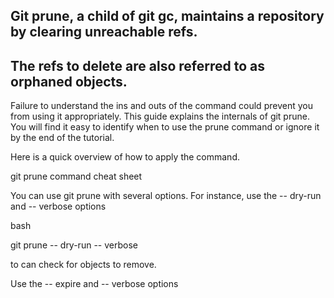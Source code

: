 ## Git prune, a child of git gc, maintains a repository by clearing unreachable refs. 
## The refs to delete are also referred to as orphaned objects.

Failure to understand the ins and outs of the command could prevent you from using it appropriately. This
guide explains the internals of git prune. You will find it easy to identify when to use the prune command or
ignore it by the end of the tutorial.

Here is a quick overview of how to apply the command.

git prune command cheat sheet

You can use git prune with several options. For instance, use the -- dry-run and -- verbose options

bash

git prune -- dry-run -- verbose

to can check for objects to remove.

Use the -- expire and -- verbose options